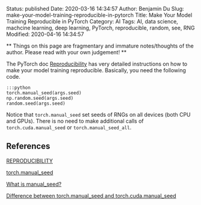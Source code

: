 Status: published
Date: 2020-03-16 14:34:57
Author: Benjamin Du
Slug: make-your-model-training-reproducible-in-pytorch
Title: Make Your Model Training Reproducible in PyTorch
Category: AI
Tags: AI, data science, machcine learning, deep learning, PyTorch, reproducible, random, see, RNG
Modified: 2020-04-16 14:34:57

**
Things on this page are fragmentary and immature notes/thoughts of the author.
Please read with your own judgement!
**

The PyTorch doc 
[Reproducibility](https://pytorch.org/docs/stable/notes/randomness.html)
has very detailed instructions on how to make your model training reproducible.
Basically,
you need the following code.

    :::python
    torch.manual_seed(args.seed)
    np.random.seed(args.seed)
    random.seed(args.seed)

Notice that `torch.manual_seed` set seeds of RNGs on all devices (both CPU and GPUs).
There is no need to make additional calls of `torch.cuda.manual_seed`
or `torch.manual_seed_all`.

## References

[REPRODUCIBILITY](https://pytorch.org/docs/stable/notes/randomness.html)

[torch.manual_seed](https://pytorch.org/docs/stable/torch.html#torch.manual_seed)

[What is manual_seed?](https://discuss.pytorch.org/t/what-is-manual-seed/5939)

[Difference between torch.manual_seed and torch.cuda.manual_seed](https://discuss.pytorch.org/t/difference-between-torch-manual-seed-and-torch-cuda-manual-seed/13848)
